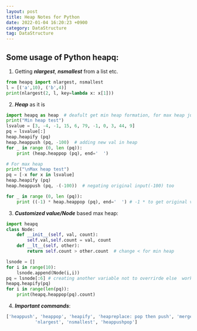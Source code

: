 ```yaml
---
layout: post 
title: Heap Notes for Python 
date: 2022-01-04 16:20:23 +0900 
category: DataStructure
tag: DataStructure
---
```


## Some usage of Python heapq:

1. Getting _**nlargest**_, **_nsmallest_** from a list etc.


```python
from heapq import nlargest, nsmallest
l = [('a',10), ('b',4)]
print(nlargest(2, l, key=lambda x: x[1]))
```

2. _**Heap**_ as it is
```python
import heapq as heap  # deafult get min heap formation, for max heap just negate all values
print("Min heap test")
lsvalue = [3, -4, -1, 15, 6, 79, -1, 0, 3, 44, 9]
pq = lsvalue[:]
heap.heapify (pq)
heap.heappush (pq, -100)  # adding new val in heap
for _ in range (0, len (pq)):
    print (heap.heappop (pq), end='  ')

# For max heap
print("\nMax heap test")
pq = [-x for x in lsvalue]
heap.heapify (pq)
heap.heappush (pq, -(-100))  # negating original input(-100) too

for _ in range (0, len (pq)):
    print ((-1) * heap.heappop (pq), end='  ') # -1 * to get original vals
```

3. _**Customized value/Node**_ based max heap:
```python
import heapq
class Node:
    def __init__(self, val, count):
        self.val,self.count = val, count
    def __lt__(self, other):
        return self.count > other.count  # change < for min heap

lsnode = []
for i in range(10):
    lsnode.append(Node(i,i))
pq = lsnode[:6] # creating another variable not to overrirde else  work on lsnode
heapq.heapify(pq)
for i in range(len(pq)):
    print(heapq.heappop(pq).count)
```
4. _**Important commands**_:
```python
['heappush', 'heappop', 'heapify', 'heapreplace: pop then push', 'merge: merges 2 sorted list',
           'nlargest', 'nsmallest', 'heappushpop']
```